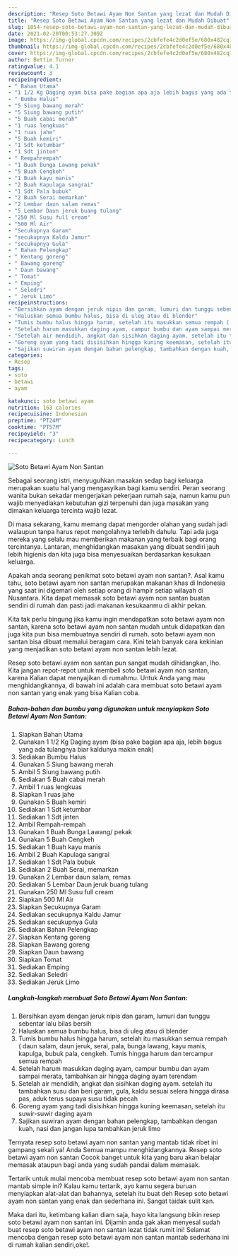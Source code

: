 ```yaml
---
description: "Resep Soto Betawi Ayam Non Santan yang lezat dan Mudah Dibuat"
title: "Resep Soto Betawi Ayam Non Santan yang lezat dan Mudah Dibuat"
slug: 1054-resep-soto-betawi-ayam-non-santan-yang-lezat-dan-mudah-dibuat
date: 2021-02-20T00:53:27.309Z
image: https://img-global.cpcdn.com/recipes/2cbfefe4c2d0ef5e/680x482cq70/soto-betawi-ayam-non-santan-foto-resep-utama.jpg
thumbnail: https://img-global.cpcdn.com/recipes/2cbfefe4c2d0ef5e/680x482cq70/soto-betawi-ayam-non-santan-foto-resep-utama.jpg
cover: https://img-global.cpcdn.com/recipes/2cbfefe4c2d0ef5e/680x482cq70/soto-betawi-ayam-non-santan-foto-resep-utama.jpg
author: Bettie Turner
ratingvalue: 4.1
reviewcount: 3
recipeingredient:
- " Bahan Utama"
- "1 1/2 Kg Daging ayam bisa pake bagian apa aja lebih bagus yang ada tulangnya biar kaldunya makin enak"
- " Bumbu Halus"
- "5 Siung bawang merah"
- "5 Siung bawang putih"
- "5 Buah cabai merah"
- "1 ruas lengkuas"
- "1 ruas jahe"
- "5 Buah kemiri"
- "1 Sdt ketumbar"
- "1 Sdt jinten"
- " Rempahrempah"
- "1 Buah Bunga Lawang pekak"
- "5 Buah Cengkeh"
- "1 Buah kayu manis"
- "2 Buah Kapulaga sangrai"
- "1 Sdt Pala bubuk"
- "2 Buah Serai memarkan"
- "2 Lembar daun salam remas"
- "5 Lembar Daun jeruk buang tulang"
- "250 Ml Susu full cream"
- "500 Ml Air"
- "Secukupnya Garam"
- "secukupnya Kaldu Jamur"
- "secukupnya Gula"
- " Bahan Pelengkap"
- " Kentang goreng"
- " Bawang goreng"
- " Daun bawang"
- " Tomat"
- " Emping"
- " Seledri"
- " Jeruk Limo"
recipeinstructions:
- "Bersihkan ayam dengan jeruk nipis dan garam, lumuri dan tunggu sebentar lalu bilas bersih"
- "Haluskan semua bumbu halus, bisa di uleg atau di blender"
- "Tumis bumbu halus hingga harum, setelah itu masukkan semua rempah ( daun salam, daun jeruk, serai, pala, bunga lawang, kayu manis, kapulga, bubuk pala, cengkeh. Tumis hingga harum dan tercampur semua rempah"
- "Setelah harum masukkan daging ayam, campur bumbu dan ayam sampai merata, tambahkan air hingga daging ayam terendam"
- "Setelah air mendidih, angkat dan sisihkan daging ayam. setelah itu tambahkan susu dan beri garam, gula, kaldu sesuai selera hingga dirasa pas, aduk terus supaya susu tidak pecah"
- "Goreng ayam yang tadi disisihkan hingga kuning keemasan, setelah itu suwir-suwir daging ayam"
- "Sajikan suwiran ayam dengan bahan pelengkap, tambahkan dengan kuah, nasi dan jangan lupa tambahkan jeruk limo"
categories:
- Resep
tags:
- soto
- betawi
- ayam

katakunci: soto betawi ayam 
nutrition: 163 calories
recipecuisine: Indonesian
preptime: "PT24M"
cooktime: "PT57M"
recipeyield: "3"
recipecategory: Lunch

---
```



![Soto Betawi Ayam Non Santan](https://img-global.cpcdn.com/recipes/2cbfefe4c2d0ef5e/680x482cq70/soto-betawi-ayam-non-santan-foto-resep-utama.jpg)

Sebagai seorang istri, menyuguhkan masakan sedap bagi keluarga merupakan suatu hal yang mengasyikan bagi kamu sendiri. Peran seorang  wanita bukan sekadar mengerjakan pekerjaan rumah saja, namun kamu pun wajib menyediakan kebutuhan gizi terpenuhi dan juga masakan yang dimakan keluarga tercinta wajib lezat.

Di masa  sekarang, kamu memang dapat mengorder olahan yang sudah jadi walaupun tanpa harus repot mengolahnya terlebih dahulu. Tapi ada juga mereka yang selalu mau memberikan makanan yang terbaik bagi orang tercintanya. Lantaran, menghidangkan masakan yang dibuat sendiri jauh lebih higienis dan kita juga bisa menyesuaikan berdasarkan kesukaan keluarga. 



Apakah anda seorang penikmat soto betawi ayam non santan?. Asal kamu tahu, soto betawi ayam non santan merupakan makanan khas di Indonesia yang saat ini digemari oleh setiap orang di hampir setiap wilayah di Nusantara. Kita dapat memasak soto betawi ayam non santan buatan sendiri di rumah dan pasti jadi makanan kesukaanmu di akhir pekan.

Kita tak perlu bingung jika kamu ingin mendapatkan soto betawi ayam non santan, karena soto betawi ayam non santan mudah untuk didapatkan dan juga kita pun bisa membuatnya sendiri di rumah. soto betawi ayam non santan bisa dibuat memalui beragam cara. Kini telah banyak cara kekinian yang menjadikan soto betawi ayam non santan lebih lezat.

Resep soto betawi ayam non santan pun sangat mudah dihidangkan, lho. Kita jangan repot-repot untuk membeli soto betawi ayam non santan, karena Kalian dapat menyajikan di rumahmu. Untuk Anda yang mau menghidangkannya, di bawah ini adalah cara membuat soto betawi ayam non santan yang enak yang bisa Kalian coba.

<!--inarticleads1-->

##### Bahan-bahan dan bumbu yang digunakan untuk menyiapkan Soto Betawi Ayam Non Santan:

1. Siapkan  Bahan Utama
1. Gunakan 1 1/2 Kg Daging ayam (bisa pake bagian apa aja, lebih bagus yang ada tulangnya biar kaldunya makin enak)
1. Sediakan  Bumbu Halus
1. Gunakan 5 Siung bawang merah
1. Ambil 5 Siung bawang putih
1. Sediakan 5 Buah cabai merah
1. Ambil 1 ruas lengkuas
1. Siapkan 1 ruas jahe
1. Gunakan 5 Buah kemiri
1. Sediakan 1 Sdt ketumbar
1. Sediakan 1 Sdt jinten
1. Ambil  Rempah-rempah
1. Gunakan 1 Buah Bunga Lawang/ pekak
1. Gunakan 5 Buah Cengkeh
1. Sediakan 1 Buah kayu manis
1. Ambil 2 Buah Kapulaga sangrai
1. Sediakan 1 Sdt Pala bubuk
1. Sediakan 2 Buah Serai, memarkan
1. Gunakan 2 Lembar daun salam, remas
1. Sediakan 5 Lembar Daun jeruk buang tulang
1. Gunakan 250 Ml Susu full cream
1. Siapkan 500 Ml Air
1. Siapkan Secukupnya Garam
1. Sediakan secukupnya Kaldu Jamur
1. Sediakan secukupnya Gula
1. Sediakan  Bahan Pelengkap
1. Siapkan  Kentang goreng
1. Siapkan  Bawang goreng
1. Siapkan  Daun bawang
1. Siapkan  Tomat
1. Sediakan  Emping
1. Sediakan  Seledri
1. Sediakan  Jeruk Limo




<!--inarticleads2-->

##### Langkah-langkah membuat Soto Betawi Ayam Non Santan:

1. Bersihkan ayam dengan jeruk nipis dan garam, lumuri dan tunggu sebentar lalu bilas bersih
1. Haluskan semua bumbu halus, bisa di uleg atau di blender
1. Tumis bumbu halus hingga harum, setelah itu masukkan semua rempah ( daun salam, daun jeruk, serai, pala, bunga lawang, kayu manis, kapulga, bubuk pala, cengkeh. Tumis hingga harum dan tercampur semua rempah
1. Setelah harum masukkan daging ayam, campur bumbu dan ayam sampai merata, tambahkan air hingga daging ayam terendam
1. Setelah air mendidih, angkat dan sisihkan daging ayam. setelah itu tambahkan susu dan beri garam, gula, kaldu sesuai selera hingga dirasa pas, aduk terus supaya susu tidak pecah
1. Goreng ayam yang tadi disisihkan hingga kuning keemasan, setelah itu suwir-suwir daging ayam
1. Sajikan suwiran ayam dengan bahan pelengkap, tambahkan dengan kuah, nasi dan jangan lupa tambahkan jeruk limo




Ternyata resep soto betawi ayam non santan yang mantab tidak ribet ini gampang sekali ya! Anda Semua mampu menghidangkannya. Resep soto betawi ayam non santan Cocok banget untuk kita yang baru akan belajar memasak ataupun bagi anda yang sudah pandai dalam memasak.

Tertarik untuk mulai mencoba membuat resep soto betawi ayam non santan mantab simple ini? Kalau kamu tertarik, ayo kamu segera buruan menyiapkan alat-alat dan bahannya, setelah itu buat deh Resep soto betawi ayam non santan yang enak dan sederhana ini. Sangat taidak sulit kan. 

Maka dari itu, ketimbang kalian diam saja, hayo kita langsung bikin resep soto betawi ayam non santan ini. Dijamin anda gak akan menyesal sudah buat resep soto betawi ayam non santan lezat tidak rumit ini! Selamat mencoba dengan resep soto betawi ayam non santan mantab sederhana ini di rumah kalian sendiri,oke!.

